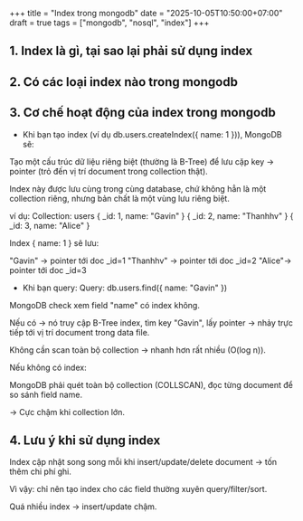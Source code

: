 +++
title = "Index trong mongodb"
date = "2025-10-05T10:50:00+07:00"
draft = true
tags = ["mongodb", "nosql", "index"]
+++

## 1. Index là gì, tại sao lại phải sử dụng index


## 2. Có các loại index nào trong mongodb




## 3. Cơ chế hoạt động của index trong mongodb

- Khi bạn tạo index (ví dụ db.users.createIndex({ name: 1 })), MongoDB sẽ:

Tạo một cấu trúc dữ liệu riêng biệt (thường là B-Tree) để lưu cặp key → pointer (trỏ đến vị trí document trong collection thật).

Index này được lưu cùng trong cùng database, chứ không hẳn là một collection riêng, nhưng bản chất là một vùng lưu riêng biệt.

ví dụ:
Collection: users
{
  _id: 1, name: "Gavin"
}
{
  _id: 2, name: "Thanhhv"
}
{
  _id: 3, name: "Alice"
}

Index { name: 1 } sẽ lưu:

"Gavin"  → pointer tới doc _id=1
"Thanhhv"    → pointer tới doc _id=2
"Alice"→ pointer tới doc _id=3

- Khi bạn query:
Query: db.users.find({ name: "Gavin" })

MongoDB check xem field "name" có index không.

Nếu có → nó truy cập B-Tree index, tìm key "Gavin", lấy pointer → nhảy trực tiếp tới vị trí document trong data file.

Không cần scan toàn bộ collection → nhanh hơn rất nhiều (O(log n)).

Nếu không có index:

MongoDB phải quét toàn bộ collection (COLLSCAN), đọc từng document để so sánh field name.

→ Cực chậm khi collection lớn.

## 4. Lưu ý khi sử dụng index
Index cập nhật song song mỗi khi insert/update/delete document → tốn thêm chi phí ghi.

Vì vậy: chỉ nên tạo index cho các field thường xuyên query/filter/sort.

Quá nhiều index → insert/update chậm.

